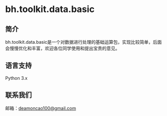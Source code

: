 # bh.toolkit.data.basic
## 简介
  bh.toolkit.data.basic是一个对数据进行处理的基础运算包，实现比较简单，后面会慢慢优化和丰富，欢迎各位同学使用和提出宝贵的意见。

## 语言支持
  Python 3.x

## 联系我们
  邮箱：deamoncao100@gmail.com

